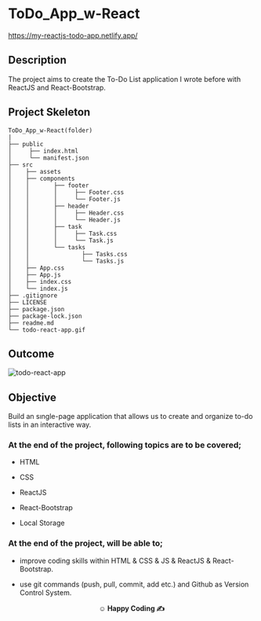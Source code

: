 # ToDo_App_w-React

https://my-reactjs-todo-app.netlify.app/

## Description

The project aims to create the To-Do List application I wrote before with ReactJS and React-Bootstrap.

## Project Skeleton

```
ToDo_App_w-React(folder)
|
├── public
│     ├── index.html
│     └── manifest.json
├── src
│    ├── assets
│    ├── components
│    │       ├── footer
│    │       │     ├── Footer.css
│    │       │     └── Footer.js
│    │       ├── header
│    │       │     ├── Header.css
│    │       │     └── Header.js
│    │       ├── task
│    │       │     ├── Task.css
│    │       │     └── Task.js
│    │       └── tasks
│    │               ├── Tasks.css
│    │               └── Tasks.js
│    ├── App.css
│    ├── App.js
│    ├── index.css
│    └── index.js
├── .gitignore
├── LICENSE
├── package.json
├── package-lock.json
├── readme.md
└── todo-react-app.gif
```

## Outcome

![todo-react-app](https://github.com/omrfrkcpr/ToDo_App_w-React/assets/77440899/f5ea89b9-eea2-482e-a55a-43811f186bce)

## Objective

Build an sıngle-page application that allows us to create and organize to-do lists in an interactive way.

### At the end of the project, following topics are to be covered;

- HTML

- CSS

- ReactJS

- React-Bootstrap

- Local Storage

### At the end of the project, will be able to;

- improve coding skills within HTML & CSS & JS & ReactJS & React-Bootstrap.

- use git commands (push, pull, commit, add etc.) and Github as Version Control System.

**<p align="center">&#9786; Happy Coding &#9997;</p>**
